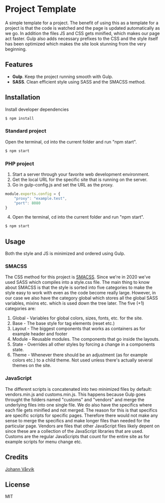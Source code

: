 # Project Template
A simple template for a project. The benefit of using this as a template for a project is that the code is watched and the page is updated automatically as we go. In addition the files JS and CSS gets minified, which makes our page act faster. Gulp also adds necessary prefixes to the CSS and the style itself has been optimized which makes the site look stunning from the very beginning.
## Features
* **Gulp**. Keep the project running smooth with Gulp.
* **SASS**. Clean efficient style using SASS and the SMACSS method.
## Installation
Install developer dependencies
```bash
$ npm install
```
### Standard project
Open the terminal, cd into the current folder and run "npm start".
```bash
$ npm start
```
### PHP project
1. Start a server through your favorite web development environment.
2. Get the local URL for the specific site that is running on the server.
3. Go in gulp-config.js and set the URL as the proxy.
```js
module.exports.config = {
	"proxy": "example.test",
	"port": 8080
}
```
4. Open the terminal, cd into the current folder and run "npm start".
```bash
$ npm start
```
## Usage
Both the style and JS is minimized and ordered using Gulp.
### SMACSS
The CSS method for this project is [SMACSS](http://smacss.com/). Since we're in 2020 we've used SASS which compiles into a style.css file. The main thing to know about SMACSS is that the style is sorted into five categories to make the style easy to work with even as the code become really large. However, in our case we also have the category global which stores all the global SASS variables, mixins etc. which is used down the tree later.
The five (+1) categories are:
1. Global - Variables for global colors, sizes, fonts, etc. for the site.
2. Base - The base style for tag elements (reset etc.)
3. Layout - The biggest components that works as containers as for example header and footer
4. Module - Reusable modules. The components that go inside the layouts.
5. State - Overrides all other styles by forcing a change in a components state.
6. Theme - Whenever there should be an adjustment (as for example colors etc.) to a child theme. Not used unless there's actually several themes on the site.
### JavaScript
The different scripts is concatenated into two minimized files by default: vendors.min.js and customs.min.js. This happens because Gulp goes throught the folders named "customs" and "vendors" and merge the underlying files into one single file. We do also have the specifics where each file gets minified and not merged.
The reason for this is that specifics are specific scripts for specific pages. Therefore there would not make any sense to merge the specifics and make longer files than needed for the particular page.
Vendors are files that other JavaScript files likely depent on since these are a collection of the JavaScript libraries that are used.
Customs are the regular JavaScripts that count for the entire site as for example scripts for menu change etc.
## Credits
[Johann Vårvik](https://github.com/vaarvik)
## License
MIT
